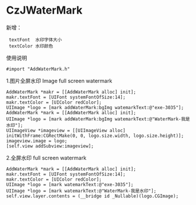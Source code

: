 # CzJWaterMark

新增：

     textFont  水印字体大小
     textColor 水印颜色

使用说明

```object-c
#import "AddWaterMark.h"
```
1.图片全屏水印 Image full screen watermark


```object-c
AddWaterMark *makr = [[AddWaterMark alloc] init];
makr.textFont = [UIFont systemFontOfSize:14];
makr.textColor = [UIColor redColor];
UIImage *logo = [mark addWaterMark:bgImg watemarkText:@"exe-3035"];
AddWaterMark *mark = [[AddWaterMark alloc] init];
UIImage *logo = [mark addWaterMark:bgImg watemarkText:@"WaterMark-我是水印"];
UIImageView *imageview = [[UIImageView alloc] initWithFrame:CGRectMake(0, 0, logo.size.width, logo.size.height)];
imageview.image = logo;
[self.view addSubview:imageview];
```

2.全屏水印  full screen watermark

```object-c
AddWaterMark *mark = [[AddWaterMark alloc] init];
makr.textFont = [UIFont systemFontOfSize:14];
makr.textColor = [UIColor redColor];
UIImage *logo = [mark watemarkText:@"exe-3035"];
UIImage *logo = [mark watemarkText:@"WaterMark-我是水印"];
self.view.layer.contents = (__bridge id _Nullable)(logo.CGImage);
```

